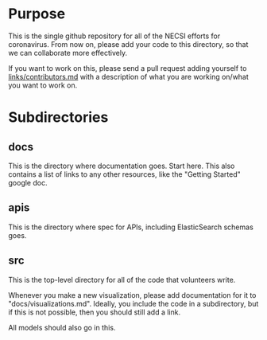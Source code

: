 # Purpose

This is the single github repository for all of the NECSI efforts for coronavirus. From now on, please add your code to this directory, so that we can collaborate more effectively.

If you want to work on this, please send a pull request adding yourself to [links/contributors.md](links/contributors.md) with a description of what you are working on/what you want to work on.

# Subdirectories

## docs

This is the directory where documentation goes. Start here. This also contains a list of links to any other resources, like the "Getting Started" google doc.

## apis

This is the directory where spec for APIs, including ElasticSearch schemas goes.

## src

This is the top-level directory for all of the code that volunteers write.

Whenever you make a new visualization, please add documentation for it to "docs/visualizations.md". Ideally, you include the code in a subdirectory, but if this is not possible, then you should still add a link.

All models should also go in this.

